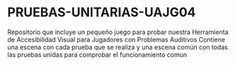 # PRUEBAS-UNITARIAS-UAJG04
Repositorio que incluye un pequeño juego para probar nuestra Herramienta de Accesibilidad Visual para Jugadores con Problemas Auditivos
Contiene una escena con cada prueba que se realiza y una escena común con todas las pruebas unidas para comprobar el funcionamiento comun